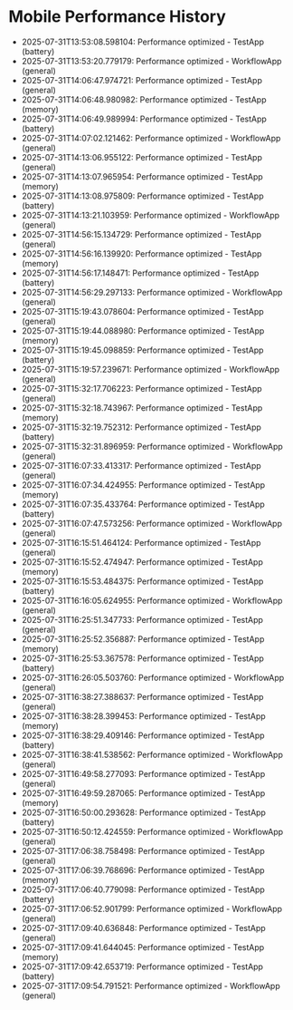 # Mobile Performance History

- 2025-07-31T13:53:08.598104: Performance optimized - TestApp (battery)
- 2025-07-31T13:53:20.779179: Performance optimized - WorkflowApp (general)
- 2025-07-31T14:06:47.974721: Performance optimized - TestApp (general)
- 2025-07-31T14:06:48.980982: Performance optimized - TestApp (memory)
- 2025-07-31T14:06:49.989994: Performance optimized - TestApp (battery)
- 2025-07-31T14:07:02.121462: Performance optimized - WorkflowApp (general)
- 2025-07-31T14:13:06.955122: Performance optimized - TestApp (general)
- 2025-07-31T14:13:07.965954: Performance optimized - TestApp (memory)
- 2025-07-31T14:13:08.975809: Performance optimized - TestApp (battery)
- 2025-07-31T14:13:21.103959: Performance optimized - WorkflowApp (general)
- 2025-07-31T14:56:15.134729: Performance optimized - TestApp (general)
- 2025-07-31T14:56:16.139920: Performance optimized - TestApp (memory)
- 2025-07-31T14:56:17.148471: Performance optimized - TestApp (battery)
- 2025-07-31T14:56:29.297133: Performance optimized - WorkflowApp (general)
- 2025-07-31T15:19:43.078604: Performance optimized - TestApp (general)
- 2025-07-31T15:19:44.088980: Performance optimized - TestApp (memory)
- 2025-07-31T15:19:45.098859: Performance optimized - TestApp (battery)
- 2025-07-31T15:19:57.239671: Performance optimized - WorkflowApp (general)
- 2025-07-31T15:32:17.706223: Performance optimized - TestApp (general)
- 2025-07-31T15:32:18.743967: Performance optimized - TestApp (memory)
- 2025-07-31T15:32:19.752312: Performance optimized - TestApp (battery)
- 2025-07-31T15:32:31.896959: Performance optimized - WorkflowApp (general)
- 2025-07-31T16:07:33.413317: Performance optimized - TestApp (general)
- 2025-07-31T16:07:34.424955: Performance optimized - TestApp (memory)
- 2025-07-31T16:07:35.433764: Performance optimized - TestApp (battery)
- 2025-07-31T16:07:47.573256: Performance optimized - WorkflowApp (general)
- 2025-07-31T16:15:51.464124: Performance optimized - TestApp (general)
- 2025-07-31T16:15:52.474947: Performance optimized - TestApp (memory)
- 2025-07-31T16:15:53.484375: Performance optimized - TestApp (battery)
- 2025-07-31T16:16:05.624955: Performance optimized - WorkflowApp (general)
- 2025-07-31T16:25:51.347733: Performance optimized - TestApp (general)
- 2025-07-31T16:25:52.356887: Performance optimized - TestApp (memory)
- 2025-07-31T16:25:53.367578: Performance optimized - TestApp (battery)
- 2025-07-31T16:26:05.503760: Performance optimized - WorkflowApp (general)
- 2025-07-31T16:38:27.388637: Performance optimized - TestApp (general)
- 2025-07-31T16:38:28.399453: Performance optimized - TestApp (memory)
- 2025-07-31T16:38:29.409146: Performance optimized - TestApp (battery)
- 2025-07-31T16:38:41.538562: Performance optimized - WorkflowApp (general)
- 2025-07-31T16:49:58.277093: Performance optimized - TestApp (general)
- 2025-07-31T16:49:59.287065: Performance optimized - TestApp (memory)
- 2025-07-31T16:50:00.293628: Performance optimized - TestApp (battery)
- 2025-07-31T16:50:12.424559: Performance optimized - WorkflowApp (general)
- 2025-07-31T17:06:38.758498: Performance optimized - TestApp (general)
- 2025-07-31T17:06:39.768696: Performance optimized - TestApp (memory)
- 2025-07-31T17:06:40.779098: Performance optimized - TestApp (battery)
- 2025-07-31T17:06:52.901799: Performance optimized - WorkflowApp (general)
- 2025-07-31T17:09:40.636848: Performance optimized - TestApp (general)
- 2025-07-31T17:09:41.644045: Performance optimized - TestApp (memory)
- 2025-07-31T17:09:42.653719: Performance optimized - TestApp (battery)
- 2025-07-31T17:09:54.791521: Performance optimized - WorkflowApp (general)
